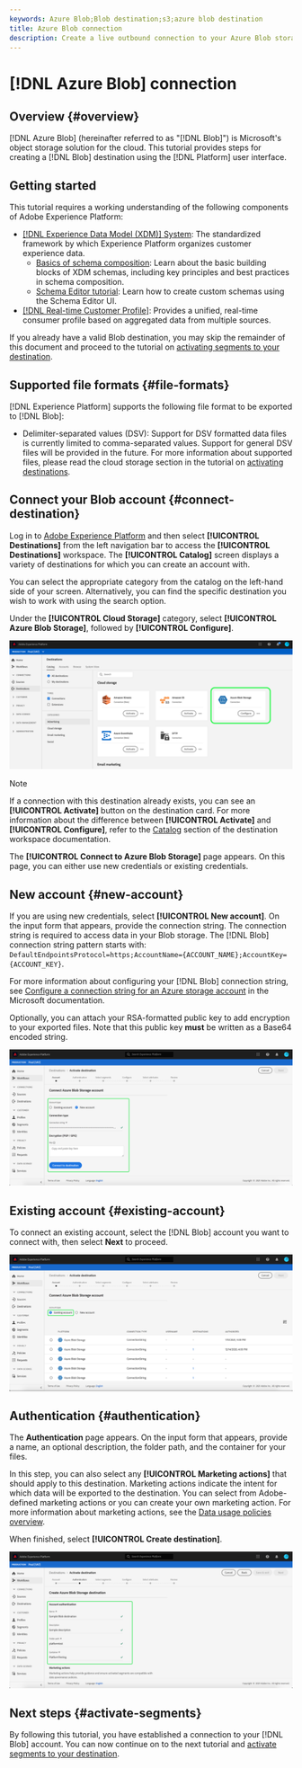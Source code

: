 ```yaml
---
keywords: Azure Blob;Blob destination;s3;azure blob destination
title: Azure Blob connection
description: Create a live outbound connection to your Azure Blob storage to periodically export tab-delimited or CSV data files from Adobe Experience Platform.
---
```


# [!DNL Azure Blob] connection

## Overview {#overview}

[!DNL Azure Blob] (hereinafter referred to as "[!DNL Blob]") is Microsoft's object storage solution for the cloud. This tutorial provides steps for creating a [!DNL Blob] destination using the [!DNL Platform] user interface.

## Getting started

This tutorial requires a working understanding of the following components of Adobe Experience Platform:

-   [[!DNL Experience Data Model (XDM)] System](../../../xdm/home.md): The standardized framework by which Experience Platform organizes customer experience data.
    -   [Basics of schema composition](../../../xdm/schema/composition.md): Learn about the basic building blocks of XDM schemas, including key principles and best practices in schema composition.
    -   [Schema Editor tutorial](../../../xdm/tutorials/create-schema-ui.md): Learn how to create custom schemas using the Schema Editor UI.
-   [[!DNL Real-time Customer Profile]](../../../profile/home.md): Provides a unified, real-time consumer profile based on aggregated data from multiple sources.

If you already have a valid Blob destination, you may skip the remainder of this document and proceed to the tutorial on [activating segments to your destination](../../ui/activate-destinations.md).

## Supported file formats {#file-formats}

[!DNL Experience Platform] supports the following file format to be exported to [!DNL Blob]:

-   Delimiter-separated values (DSV): Support for DSV formatted data files is currently limited to comma-separated values. Support for general DSV files will be provided in the future. For more information about supported files, please read the cloud storage section in the tutorial on [activating destinations](../../ui/activate-destinations.md#esp-and-cloud-storage).

## Connect your Blob account {#connect-destination}

Log in to [Adobe Experience Platform](https://platform.adobe.com) and then select **[!UICONTROL Destinations]** from the left navigation bar to access the **[!UICONTROL Destinations]** workspace. The **[!UICONTROL Catalog]** screen displays a variety of destinations for which you can create an account with.

You can select the appropriate category from the catalog on the left-hand side of your screen. Alternatively, you can find the specific destination you wish to work with using the search option.

Under the **[!UICONTROL Cloud Storage]** category, select **[!UICONTROL Azure Blob Storage]**, followed by **[!UICONTROL Configure]**.

![Catalog](../../assets/catalog/cloud-storage/blob/catalog.png)

>[!NOTE]
>
>If a connection with this destination already exists, you can see an **[!UICONTROL Activate]** button on the destination card. For more information about the difference between **[!UICONTROL Activate]** and **[!UICONTROL Configure]**, refer to the [Catalog](../../ui/destinations-workspace.md#catalog) section of the destination workspace documentation.   

The **[!UICONTROL Connect to Azure Blob Storage]** page appears. On this page, you can either use new credentials or existing credentials.

## New account {#new-account}

If you are using new credentials, select **[!UICONTROL New account]**. On the input form that appears, provide the connection string. The connection string is required to access data in your Blob storage. The [!DNL Blob] connection string pattern starts with: `DefaultEndpointsProtocol=https;AccountName={ACCOUNT_NAME};AccountKey={ACCOUNT_KEY}`. 

For more information about configuring your [!DNL Blob] connection string, see [Configure a connection string for an Azure storage account](https://docs.microsoft.com/en-us/azure/storage/common/storage-configure-connection-string#configure-a-connection-string-for-an-azure-storage-account) in the Microsoft documentation.

Optionally, you can attach your RSA-formatted public key to add encryption to your exported files. Note that this public key **must** be written as a Base64 encoded string. 

![New account](../../assets/catalog/cloud-storage/blob/new.png)

## Existing account {#existing-account}

To connect an existing account, select the [!DNL Blob] account you want to connect with, then select **Next** to proceed.

![Existing account](../../assets/catalog/cloud-storage/blob/existing.png)

## Authentication {#authentication}

The **Authentication** page appears. On the input form that appears, provide a name, an optional description, the folder path, and the container for your files. 

In this step, you can also select any **[!UICONTROL Marketing actions]** that should apply to this destination. Marketing actions indicate the intent for which data will be exported to the destination. You can select from Adobe-defined marketing actions or you can create your own marketing action. For more information about marketing actions, see the [Data usage policies overview](../../../data-governance/policies/overview.md).

When finished, select **[!UICONTROL Create destination]**.

![Authentication](../../assets/catalog/cloud-storage/blob/authentication.png)

## Next steps {#activate-segments}

By following this tutorial, you have established a connection to your [!DNL Blob] account. You can now continue on to the next tutorial and [activate segments to your destination](../../ui/activate-destinations.md).
